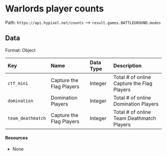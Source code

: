 # Warlords player counts
Path: `https://api.hypixel.net/counts` --> `result.games.BATTLEGROUND.modes`

## Data
Format: Object

|Key|Name|Data Type|Description|
|:-|:-|:-|:-|
|`ctf_mini`|Capture the Flag Players|Integer|Total # of online Capture the Flag Players|
|`domination`|Domination Players|Integer|Total # of online Domination Players|
|`team_deathmatch`|Capture the Flag Players|Integer|Total # of online Team Deathmatch Players|

#### Resources
- None